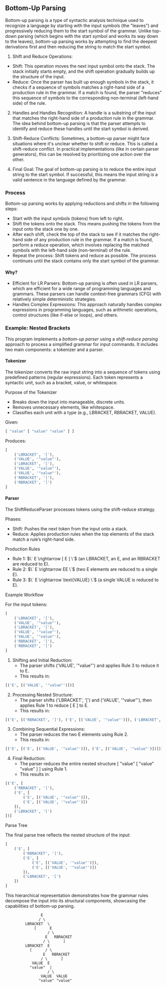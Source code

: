 
## Bottom-Up Parsing

Bottom-up parsing is a type of syntactic analysis technique used to recognize a language by starting with the input symbols (the "leaves") and progressively reducing them to the start symbol of the grammar. Unlike top-down parsing (which begins with the start symbol and works its way down to the leaves), bottom-up parsing works by attempting to find the deepest derivations first and then reducing the string to match the start symbol.

1. Shift and Reduce Operations:
- Shift: This operation moves the next input symbol onto the stack. The stack initially starts empty, and the shift operation gradually builds up the structure of the input.
- Reduce: Once the parser has built up enough symbols in the stack, it checks if a sequence of symbols matches a right-hand side of a production rule in the grammar. If a match is found, the parser "reduces" this sequence of symbols to the corresponding non-terminal (left-hand side) of the rule.

2. Handles and Handles Recognition:
A handle is a substring of the input that matches the right-hand side of a production rule in the grammar. The idea behind bottom-up parsing is that the parser attempts to identify and reduce these handles until the start symbol is derived.

3. Shift-Reduce Conflicts:
Sometimes, a bottom-up parser might face situations where it's unclear whether to shift or reduce. This is called a shift-reduce conflict. In practical implementations (like in certain parser generators), this can be resolved by prioritizing one action over the other.

4. Final Goal:
The goal of bottom-up parsing is to reduce the entire input string to the start symbol. If successful, this means the input string is a valid sentence in the language defined by the grammar.


### Process

Bottom-up parsing works by applying reductions and shifts in the following steps:
- Start with the input symbols (tokens) from left to right.
- Shift the tokens onto the stack. This means pushing the tokens from the input onto the stack one by one.
- After each shift, check the top of the stack to see if it matches the right-hand side of any production rule in the grammar. If a match is found, perform a reduce operation, which involves replacing the matched symbols with the left-hand side (non-terminal) of the rule.
- Repeat the process: Shift tokens and reduce as possible. The process continues until the stack contains only the start symbol of the grammar.


#### Why?
- Efficient for LR Parsers: Bottom-up parsing is often used in LR parsers, which are efficient for a wide range of programming languages and grammars. These parsers can handle context-free grammars (CFG) with relatively simple deterministic strategies.
- Handles Complex Expressions: This approach naturally handles complex expressions in programming languages, such as arithmetic operations, control structures (like if-else or loops), and others.


### Example: Nested Brackets

This program implements a *bottom-up parser* using a *shift-reduce parsing* approach to
process a simplified grammar for input commands. It includes two main components:
a tokenizer and a parser.

#### Tokenizer

The tokenizer converts the raw input string into a sequence of tokens using predefined
patterns (regular expressions). Each token represents a syntactic unit, such as a bracket,
value, or whitespace.

Purpose of the Tokenizer
- Breaks down the input into manageable, discrete units.
- Removes unnecessary elements, like whitespace.
- Classifies each unit with a type (e.g., LBRACKET, RBRACKET, VALUE).

Given:

```python
[ "value" [ "value" "value" ] ]
```

Produces:

```python
[
    ('LBRACKET', '['),
    ('VALUE', '"value"'),
    ('LBRACKET', '['),
    ('VALUE', '"value"'),
    ('VALUE', '"value"'),
    ('RBRACKET', ']'),
    ('RBRACKET', ']')
]
```

#### Parser

The ShiftReduceParser processes tokens using the shift-reduce strategy.

Phases:
- Shift: Pushes the next token from the input onto a stack.
- Reduce: Applies production rules when the top elements of the stack match a rule’s right-hand side.

Production Rules
* Rule 1: $\` E \rightarrow [ E ] \`$ (an LBRACKET, an E, and an RBRACKET are reduced to E).
* Rule 2: $\` E \rightarrow EE \`$ (two E elements are reduced to a single E).
* Rule 3: $\` E \rightarrow \text{VALUE} \`$ (a single VALUE is reduced to E).

Example Workflow

For the input tokens:

```python
[
    ('LBRACKET', '['),
    ('VALUE', '"value"'),
    ('LBRACKET', '['),
    ('VALUE', '"value"'),
    ('VALUE', '"value"'),
    ('RBRACKET', ']'),
    ('RBRACKET', ']')
]
```

1. Shifting and Initial Reduction:
    - The parser shifts ('VALUE', '"value"') and applies Rule 3 to reduce it to E.
	- This results in:
```python
[('E', [('VALUE', '"value"')])]
```

2. Processing Nested Structure:
	- The parser shifts ('LBRACKET', '[') and ('VALUE', '"value"'), then applies Rule 1 to reduce [ E ] to E.
	- This results in:
```python
[('E', [('RBRACKET', ']'), ('E', [('VALUE', '"value"')]), ('LBRACKET', '[')])]
```

3. Combining Sequential Expressions:
	- The parser reduces the two E elements using Rule 2.
	- This results in:
```python
[('E', [('E', [('VALUE', '"value"')]), ('E', [('VALUE', '"value"')])])]
```

4. Final Reduction:
	- The parser reduces the entire nested structure [ "value" [ "value" "value" ] ] using Rule 1.
	- This results in:
```python
[('E', [
    ('RBRACKET', ']'),
    ('E', [
        ('E', [('VALUE', '"value"')]),
        ('E', [('VALUE', '"value"')])
    ]),
    ('LBRACKET', '[')
])]
```

Parse Tree

The final parse tree reflects the nested structure of the input:
```python
[
    ('E', [
        ('RBRACKET', ']'),
        ('E', [
            ('E', [('VALUE', '"value"')]),
            ('E', [('VALUE', '"value"')])
        ]),
        ('LBRACKET', '[')
    ])
]
```
This hierarchical representation demonstrates how the grammar rules decompose the input
into its structural components, showcasing the capabilities of bottom-up parsing.

```text
                E
               / \
         LBRACKET  \
             [      E
                   / \
                  E   RBRACKET
                 / \      ]
         LBRACKET  E
           [      / \
                 E   RBRACKET
                / \      ]
            VALUE  E
           "value"  |
                   / \
                VALUE  VALUE
               "value" "value"
```